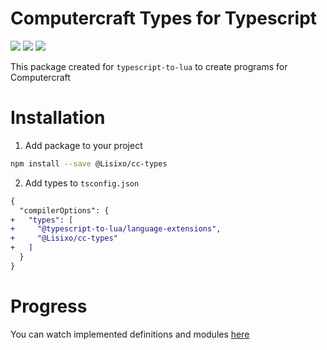 # Computercraft Types for Typescript

![](https://img.shields.io/badge/License-MIT-orange?style=for-the-badge) ![](https://img.shields.io/github/package-json/v/Lisixo/cc-types?style=for-the-badge) ![](https://img.shields.io/badge/Written%20with-Typescript-blue?style=for-the-badge)

This package created for `typescript-to-lua` to create programs for Computercraft

# Installation
1. Add package to your project
```bash
npm install --save @Lisixo/cc-types
```
2. Add types to `tsconfig.json`
```diff
{
  "compilerOptions": {
+   "types": [
+     "@typescript-to-lua/language-extensions",
+     "@Lisixo/cc-types"
+   ]
  }
}
```

# Progress
You can watch implemented definitions and modules [here](PROGRESS.md)